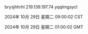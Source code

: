 brysjhhrhl 219.139.197.74 yqqlmgsycl

2024年 10月 29日 星期二 09:00:02 CST

2024年 10月 29日 星期二 01:00:02 GMT
